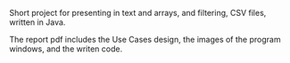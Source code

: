 Short project for presenting in text and arrays, and filtering, CSV files, written in Java.

The report pdf includes the Use Cases design, the images of the program windows, and the writen code.

